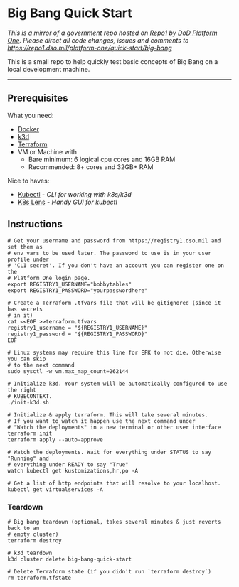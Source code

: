 # Big Bang Quick Start

_This is a mirror of a government repo hosted on [Repo1](https://repo1.dso.mil/) by  [DoD Platform One](http://p1.dso.mil/).  Please direct all code changes, issues and comments to <https://repo1.dso.mil/platform-one/quick-start/big-bang>_

This is a small repo to help quickly test basic concepts of Big Bang on a local development machine.

---

## Prerequisites

What you need:

- [Docker](https://docs.docker.com/get-started/)
- [k3d](https://github.com/rancher/k3d)
- [Terraform](https://learn.hashicorp.com/tutorials/terraform/install-cli)
- VM or Machine with 
  - Bare minimum: 6 logical cpu cores and 16GB RAM
  - Recommended: 8+ cores and 32GB+ RAM

Nice to haves:

- [Kubectl](https://kubernetes.io/docs/tasks/tools/) - _CLI for working with k8s/k3d_
- [K8s Lens](https://k8slens.dev/) - _Handy GUI for kubectl_

## Instructions

```shell
# Get your username and password from https://registry1.dso.mil and set them as
# env vars to be used later. The password to use is in your user profile under
# 'CLI secret'. If you don't have an account you can register one on the 
# Platform One login page.
export REGISTRY1_USERNAME="bobbytables"
export REGISTRY1_PASSWORD="yourpasswordhere"

# Create a Terraform .tfvars file that will be gitignored (since it has secrets
# in it)
cat <<EOF >>terraform.tfvars
registry1_username = "${REGISTRY1_USERNAME}"
registry1_password = "${REGISTRY1_PASSWORD}"
EOF

# Linux systems may require this line for EFK to not die. Otherwise you can skip
# to the next command
sudo sysctl -w vm.max_map_count=262144

# Initialize k3d. Your system will be automatically configured to use the right
# KUBECONTEXT.
./init-k3d.sh

# Initialize & apply terraform. This will take several minutes.
# If you want to watch it happen use the next command under 
# "Watch the deployments" in a new terminal or other user interface
terraform init
terraform apply --auto-approve

# Watch the deployments. Wait for everything under STATUS to say "Running" and
# everything under READY to say "True"
watch kubectl get kustomizations,hr,po -A

# Get a list of http endpoints that will resolve to your localhost.
kubectl get virtualservices -A

```

### Teardown

```shell
# Big bang teardown (optional, takes several minutes & just reverts back to an
# empty cluster)
terraform destroy

# k3d teardown
k3d cluster delete big-bang-quick-start

# Delete Terraform state (if you didn't run `terraform destroy`)
rm terraform.tfstate
```
